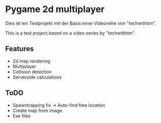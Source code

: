 # Pygame 2d multiplayer

Dies ist ein Testprojekt mit der Basis einer Videoreihe von "techwithtim".

This is a test project based on a video series by "techwithtim".

## Features

- 2d map rendering
- Multiplayer
- Collision detection
- Serverside calculations

## ToDO

- Spawntrapping fix -> Auto-find free location
- Create map from image
- Exe files
